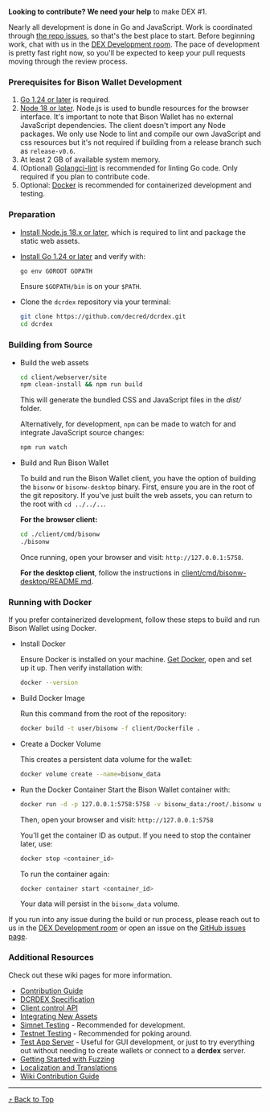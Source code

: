<a id="top"/>

**Looking to contribute? We need your help** to make DEX \#1.

Nearly all development is done in Go and JavaScript. Work is coordinated
through [the repo issues](https://github.com/decred/dcrdex/issues),
so that's the best place to start.
Before beginning work, chat with us in the
[DEX Development room](https://matrix.to/#/!EzTSRQITaqHuFBDFhM:decred.org?via=decred.org&via=matrix.org&via=zettaport.com).
The pace of development is pretty fast right now, so you'll be expected to keep
your pull requests moving through the review process.

### Prerequisites for Bison Wallet Development

1. [Go 1.24 or later](https://golang.org/doc/install) is required.
2. [Node 18 or later](https://nodejs.org/en/download/). Node.js is used to bundle resources for the browser interface. It's important to note that Bison Wallet has no external JavaScript dependencies. The client doesn't import any Node packages. We only use Node to lint and compile our own JavaScript and css resources but it's not required if building from a release branch such as `release-v0.6`.
3. At least 2 GB of available system memory.
4. (Optional) [Golangci-lint](https://golangci-lint.run/docs/welcome/install/) is recommended for linting Go code. Only required if you plan to contribute code.
5. Optional: [Docker](https://docs.docker.com/get-docker/) is recommended for containerized development and testing.

### Preparation

- [Install Node.js 18.x or later](https://nodejs.org/en/download/), which is required to lint
  and package the static web assets.

- [Install Go 1.24 or later](https://golang.org/doc/install) and verify with:

  ```sh
  go env GOROOT GOPATH
  ```
  Ensure `$GOPATH/bin` is on your `$PATH`.

- Clone the `dcrdex` repository via your terminal:

  ```sh
  git clone https://github.com/decred/dcrdex.git
  cd dcrdex
  ```

### Building from Source

- Build the web assets

    ```sh
    cd client/webserver/site
    npm clean-install && npm run build
    ```

    This will generate the bundled CSS and JavaScript files in the *dist/* folder.

    Alternatively, for development, `npm` can be made to watch for and integrate JavaScript source changes:

    ```sh
    npm run watch
    ```

- Build and Run Bison Wallet

    To build and run the Bison Wallet client, you have the option of building the `bisonw` or `bisonw-desktop` binary. First, ensure you are in the root of the git repository. If you've just built the web assets, you can return to the root with `cd ../../..`.

    **For the browser client:**

    ```sh
    cd ./client/cmd/bisonw
    ./bisonw
    ```

    Once running, open your browser and visit: `http://127.0.0.1:5758`.

    **For the desktop client**, follow the instructions in [client/cmd/bisonw-desktop/README.md](../client/cmd/bisonw-desktop/README.md).

### Running with Docker

If you prefer containerized development, follow these steps to build and run Bison Wallet using Docker.

- Install Docker

    Ensure Docker is installed on your machine. [Get Docker](https://docs.docker.com/get-docker/), open and set up it up. Then verify installation with:

    ```sh
    docker --version
    ```

- Build Docker Image

    Run this command from the root of the repository:

    ```sh
    docker build -t user/bisonw -f client/Dockerfile .
    ```

- Create a Docker Volume

    This creates a persistent data volume for the wallet:

    ```sh
    docker volume create --name=bisonw_data
    ```

- Run the Docker Container
    Start the Bison Wallet container with:

    ```sh
    docker run -d -p 127.0.0.1:5758:5758 -v bisonw_data:/root/.bisonw user/bisonw
    ```

    Then, open your browser and visit: `http://127.0.0.1:5758`

    You'll get the container ID as output. If you need to stop the container later, use:

    ```sh
    docker stop <container_id>
    ```

    To run the container again:

    ```sh
    docker container start <container_id>
    ```

    Your data will persist in the `bisonw_data` volume.

If you run into any issue during the build or run process, please reach out to us in the [DEX Development room](https://matrix.to/#/!EzTSRQITaqHuFBDFhM:decred.org?via=decred.org&via=matrix.org&via=zettaport.com) or open an issue on the [GitHub issues page](https://github.com/decred/dcrdex/issues).

### Additional Resources

Check out these wiki pages for more information.

- [Contribution Guide](Contribution-Guide)
- [DCRDEX Specification](https://github.com/decred/dcrdex/blob/master/spec/README.mediawiki)
- [Client control API](Client-control-API)
- [Integrating New Assets](Integrating-New-Assets)
- [Simnet Testing](Simnet-Testing) - Recommended for development.
- [Testnet Testing](Testnet-Testing) - Recommended for poking around.
- [Test App Server](Test-App-Server) - Useful for GUI development, or just to try everything out
without needing to create wallets or connect to a **dcrdex** server.
- [Getting Started with Fuzzing](Getting-Started-With-Fuzzing)
- [Localization and Translations](Localization-and-Translation)
- [Wiki Contribution Guide](Wiki-Contribution-Guide)

---

[⤴ Back to Top](#top)
